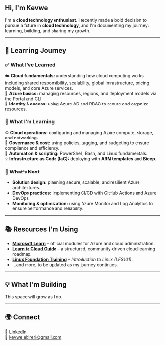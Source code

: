 ## Hi, I'm Kevwe

I'm a **cloud technology enthusiast**. I recently made a bold decision to pursue a future in **cloud technology**, and I'm documenting my journey: learning, building, and sharing my growth.

---

## 🧠 Learning Journey

### ✅ What I've Learned
☁️ **Cloud fundamentals:** understanding how cloud computing works including shared responsibility, scalability, global infrastructure, pricing models, and core Azure services.  
🧩 **Azure basics:** managing resources, regions, and deployment models via the Portal and CLI.  
🔐 **Identity & access:** using Azure AD and RBAC to secure and organize resources.  

### 🚀 What I'm Learning
⚙️ **Cloud operations:** configuring and managing Azure compute, storage, and networking.  
🧭 **Governance & cost:** using policies, tagging, and budgeting to ensure compliance and efficiency.  
🐧 **Automation & scripting:** PowerShell, Bash, and Linux fundamentals.  
💡 **Infrastructure as Code (IaC):** deploying with **ARM templates** and **Bicep**.  

### 🌱 What’s Next
- **Solution design:** planning secure, scalable, and resilient Azure architectures.  
- **DevOps practices:** implementing CI/CD with GitHub Actions and Azure DevOps.  
- **Monitoring & optimization:** using Azure Monitor and Log Analytics to ensure performance and reliability.  

---

## 📚 Resources I'm Using
- [**Microsoft Learn**](https://learn.microsoft.com/en-us/training/) – official modules for Azure and cloud administration.  
- [**Learn to Cloud Guide**](https://learntocloud.guide/) – a structured, community-driven cloud learning roadmap.  
- [**Linux Foundation Training**](https://trainingportal.linuxfoundation.org/learn/course/introduction-to-linux-lfs101/course-introduction/course-information) – *Introduction to Linux (LFS101)*.  
- ...and more, to be updated as my journey continues.  

---

## 💡 What I'm Building
This space will grow as I do.

---

## 🌍 Connect
💼 [LinkedIn](https://www.linkedin.com/in/kevwe-ebireri)  
📧 kevwe.ebireri@gmail.com  
